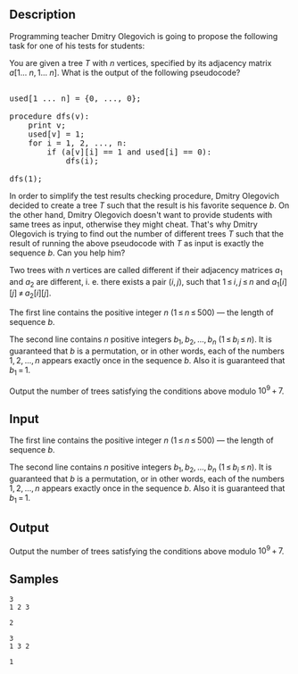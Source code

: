 ## Description

<div><p>Programming teacher Dmitry Olegovich is going to propose the following task for one of his tests for students:</p><p>You are given a tree <span class="tex-span"><i>T</i></span> with <span class="tex-span"><i>n</i></span> vertices, specified by its adjacency matrix <span class="tex-span"><i>a</i>[1... <i>n</i>, 1... <i>n</i>]</span>. What is the output of the following pseudocode?</p><pre class="verbatim"><br>used[1 ... n] = {0, ..., 0};<br><br>procedure dfs(v):<br>    print v;<br>    used[v] = 1;<br>    for i = 1, 2, ..., n:<br>        if (a[v][i] == 1 and used[i] == 0):<br>            dfs(i);<br><br>dfs(1);<br></pre><p>In order to simplify the test results checking procedure, Dmitry Olegovich decided to create a tree <span class="tex-span"><i>T</i></span> such that the result is his favorite sequence <span class="tex-span"><i>b</i></span>. On the other hand, Dmitry Olegovich doesn't want to provide students with same trees as input, otherwise they might cheat. That's why Dmitry Olegovich is trying to find out the number of different trees <span class="tex-span"><i>T</i></span> such that the result of running the above pseudocode with <span class="tex-span"><i>T</i></span> as input is exactly the sequence <span class="tex-span"><i>b</i></span>. Can you help him?</p><p>Two trees with <span class="tex-span"><i>n</i></span> vertices are called different if their adjacency matrices <span class="tex-span"><i>a</i><sub class="lower-index">1</sub></span> and <span class="tex-span"><i>a</i><sub class="lower-index">2</sub></span> are different, i. e. there exists a pair <span class="tex-span">(<i>i</i>, <i>j</i>)</span>, such that <span class="tex-span">1 ≤ <i>i</i>, <i>j</i> ≤ <i>n</i></span> and <span class="tex-span"><i>a</i><sub class="lower-index">1</sub>[<i>i</i>][<i>j</i>] ≠ <i>a</i><sub class="lower-index">2</sub>[<i>i</i>][<i>j</i>]</span>.</p></div><div class="input-specification"><p>The first line contains the positive integer <span class="tex-span"><i>n</i></span> (<span class="tex-span">1 ≤ <i>n</i> ≤ 500</span>) — the length of sequence <span class="tex-span"><i>b</i></span>. </p><p>The second line contains <span class="tex-span"><i>n</i></span> positive integers <span class="tex-span"><i>b</i><sub class="lower-index">1</sub>, <i>b</i><sub class="lower-index">2</sub>, ..., <i>b</i><sub class="lower-index"><i>n</i></sub></span> (<span class="tex-span">1 ≤ <i>b</i><sub class="lower-index"><i>i</i></sub> ≤ <i>n</i></span>). It is guaranteed that <span class="tex-span"><i>b</i></span> is a permutation, or in other words, each of the numbers <span class="tex-span">1, 2, ..., <i>n</i></span> appears exactly once in the sequence <span class="tex-span"><i>b</i></span>. Also it is guaranteed that <span class="tex-span"><i>b</i><sub class="lower-index">1</sub> = 1</span>.</p></div><div class="output-specification"><p>Output the number of trees satisfying the conditions above modulo <span class="tex-span">10<sup class="upper-index">9</sup> + 7</span>.</p></div>


## Input

<p>The first line contains the positive integer <span class="tex-span"><i>n</i></span> (<span class="tex-span">1 ≤ <i>n</i> ≤ 500</span>) — the length of sequence <span class="tex-span"><i>b</i></span>. </p><p>The second line contains <span class="tex-span"><i>n</i></span> positive integers <span class="tex-span"><i>b</i><sub class="lower-index">1</sub>, <i>b</i><sub class="lower-index">2</sub>, ..., <i>b</i><sub class="lower-index"><i>n</i></sub></span> (<span class="tex-span">1 ≤ <i>b</i><sub class="lower-index"><i>i</i></sub> ≤ <i>n</i></span>). It is guaranteed that <span class="tex-span"><i>b</i></span> is a permutation, or in other words, each of the numbers <span class="tex-span">1, 2, ..., <i>n</i></span> appears exactly once in the sequence <span class="tex-span"><i>b</i></span>. Also it is guaranteed that <span class="tex-span"><i>b</i><sub class="lower-index">1</sub> = 1</span>.</p>


## Output

<p>Output the number of trees satisfying the conditions above modulo <span class="tex-span">10<sup class="upper-index">9</sup> + 7</span>.</p>


## Samples

```input1
3
1 2 3

```

```output1
2

```






```input2
3
1 3 2

```

```output2
1

```



